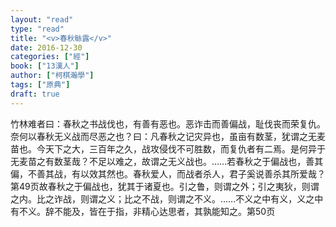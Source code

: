 ```yaml
---
layout: "read"
type: "read"
title: "<v>春秋䋣露</v>"
date: 2016-12-30
categories: ["經"]
book: ["13漢人"]
author: ["柯棋瀚學"]
tags: ["原典"]
draft: true
---
```



<v>竹林</v>难者曰：春秋之书战伐也，有善有恶也。恶诈击而善偏战，耻伐丧而荣复仇。奈何以春秋无义战而尽恶之也？曰：凡春秋之记灾异也，虽亩有数茎，犹谓之无麦苗也。今天下之大，三百年之久，战攻侵伐不可胜数，而复仇者有二焉。是何异于无麦苗之有数茎哉？不足以难之，故谓之无义战也。……若春秋之于偏战也，善其偏，不善其战，有以效其然也。春秋爱人，而战者杀人，君子奚说善杀其所爱哉？<n>第49页</n>故春秋之于偏战也，犹其于诸夏也。引之鲁，则谓之外；引之夷狄，则谓之内。比之诈战，则谓之义；比之不战，则谓之不义。……不义之中有义，义之中有不义。辞不能及，皆在于指，非精心达思者，其孰能知之。<n>第50页</n>
